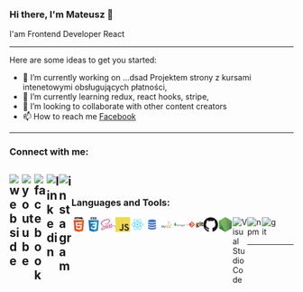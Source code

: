 ### Hi there, I'm Mateusz 👋
I'am Frontend Developer React

---

Here are some ideas to get you started:

- 🔭 I’m currently working on ...dsad Projektem strony z kursami intenetowymi obsługujących płatności,
- 🌱 I’m currently learning redux, react hooks, stripe,
- 👯 I’m looking to collaborate with other content creators
- 📫 How to reach me [Facebook][facebook]

---

### Connect with me:

[<img align="left" alt="webside" width="22px" src="https://cdn.jsdelivr.net/npm/simple-icons@3.10.0/icons/homeadvisor.svg" />][website]
[<img align="left" alt="youtube" width="22px" src="https://cdn.jsdelivr.net/npm/simple-icons@v3/icons/youtube.svg" />][youtube]
[<img align="left" alt="facebook" width="22px" src="https://cdn.jsdelivr.net/npm/simple-icons@3.10.0/icons/facebook.svg" />][facebook]
[<img align="left" alt="linkedin" width="22px" src="https://cdn.jsdelivr.net/npm/simple-icons@v3/icons/linkedin.svg" />][linkedin]
[<img align="left" alt="instagram" width="22px" src="https://cdn.jsdelivr.net/npm/simple-icons@v3/icons/instagram.svg" />][instagram]
---
<br />


### Languages and Tools:


[<img align="left" alt="HTML5" width="26px" src="https://raw.githubusercontent.com/github/explore/80688e429a7d4ef2fca1e82350fe8e3517d3494d/topics/html/html.png" />][website]
[<img align="left" alt="CSS3" width="26px" src="https://raw.githubusercontent.com/github/explore/80688e429a7d4ef2fca1e82350fe8e3517d3494d/topics/css/css.png" />][website]
[<img align="left" alt="Sass" width="26px" src="https://raw.githubusercontent.com/github/explore/80688e429a7d4ef2fca1e82350fe8e3517d3494d/topics/sass/sass.png" />][website]
[<img align="left" alt="JavaScript" width="26px" src="https://raw.githubusercontent.com/github/explore/80688e429a7d4ef2fca1e82350fe8e3517d3494d/topics/javascript/javascript.png" />][website]
[<img align="left" alt="React" width="26px" src="https://raw.githubusercontent.com/github/explore/80688e429a7d4ef2fca1e82350fe8e3517d3494d/topics/react/react.png" />][website]
[<img align="left" alt="SQL" width="26px" src="https://raw.githubusercontent.com/github/explore/80688e429a7d4ef2fca1e82350fe8e3517d3494d/topics/sql/sql.png" />][website]
[<img align="left" alt="MySQL" width="26px" src="https://raw.githubusercontent.com/github/explore/80688e429a7d4ef2fca1e82350fe8e3517d3494d/topics/mysql/mysql.png" />][website]
[<img align="left" alt="MongoDB" width="26px" src="https://raw.githubusercontent.com/github/explore/80688e429a7d4ef2fca1e82350fe8e3517d3494d/topics/mongodb/mongodb.png" />][website]
[<img align="left" alt="Git" width="26px" src="https://raw.githubusercontent.com/github/explore/80688e429a7d4ef2fca1e82350fe8e3517d3494d/topics/git/git.png" />][website]
[<img align="left" alt="GitHub" width="26px" src="https://raw.githubusercontent.com/github/explore/78df643247d429f6cc873026c0622819ad797942/topics/github/github.png" />][website]
[<img align="left" alt="Node.js" width="26px" src="https://raw.githubusercontent.com/github/explore/80688e429a7d4ef2fca1e82350fe8e3517d3494d/topics/nodejs/nodejs.png" />][website]
[<img align="left" alt="Visual Studio Code" width="26px" src="https://cdn.jsdelivr.net/npm/simple-icons@3.10.0/icons/visualstudio.svg" />][website]
[<img align="left" alt="npm" width="26px" src="https://cdn.jsdelivr.net/npm/simple-icons@3.10.0/icons/npm.svg" />][website]
[<img align="left" alt="git" width="26px" src="https://cdn.jsdelivr.net/npm/simple-icons@3.10.0/icons/git.svg" />][website]

<br />
<br />

---

[website]: https://szkapec.github.io/portfolio/
[youtube]: https://www.youtube.com/channel/UCfDIy_8Ig3F_B1-CsNi2lQw?view_as=subscriber
[instagram]: https://www.instagram.com/mateusz.kapron50/?hl=pl
[linkedin]: https://www.linkedin.com/in/mateusz-kapro%C5%84-664b92197/
[facebook]: https://www.facebook.com/NoweStronyInternetowe
